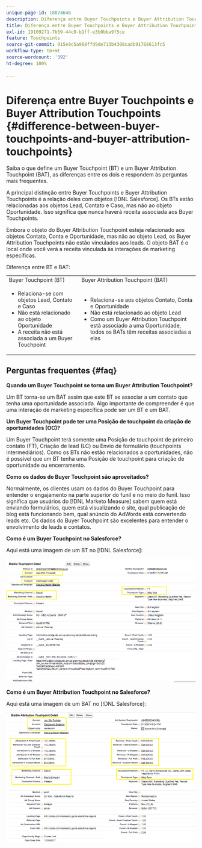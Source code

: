 ```yaml
---
unique-page-id: 18874646
description: Diferença entre Buyer Touchpoints e Buyer Attribution Touchpoints - [!DNL Marketo Measure]
title: Diferença entre Buyer Touchpoints e Buyer Attribution Touchpoints
exl-id: 19109271-7b59-44c0-b1ff-e3b0bba9f5ce
feature: Touchpoints
source-git-commit: 915e9c5a968ffd9de713b4308cadb91768613fc5
workflow-type: tm+mt
source-wordcount: '392'
ht-degree: 100%

---
```


# Diferença entre Buyer Touchpoints e Buyer Attribution Touchpoints {#difference-between-buyer-touchpoints-and-buyer-attribution-touchpoints}

Saiba o que define um Buyer Touchpoint (BT) e um Buyer Attribution Touchpoint (BAT), as diferenças entre os dois e respondem às perguntas mais frequentes.

A principal distinção entre Buyer Touchpoints e Buyer Attribution Touchpoints é a relação deles com objetos [!DNL Salesforce]. Os BTs estão relacionadas aos objetos Lead, Contato e Caso, mas não ao objeto Oportunidade. Isso significa que nunca haverá receita associada aos Buyer Touchpoints.

Embora o objeto do Buyer Attribution Touchpoint esteja relacionado aos objetos Contato, Conta e Oportunidade, mas não ao objeto Lead, os Buyer Attribution Touchpoints não estão vinculados aos leads. O objeto BAT é o local onde você verá a receita vinculada às interações de marketing específicas.

Diferença entre BT e BAT:

<table> 
 <colgroup> 
  <col> 
  <col> 
 </colgroup> 
 <tbody> 
  <tr> 
   <td>Buyer Touchpoint (BT)</td> 
   <td>Buyer Attribution Touchpoint (BAT)</td> 
  </tr> 
  <tr> 
   <td> 
    <ul> 
     <li>Relaciona-se com objetos Lead, Contato e Caso</li> 
     <li>Não está relacionado ao objeto Oportunidade</li> 
     <li>A receita não está associada a um Buyer Touchpoint</li> 
    </ul></td> 
   <td> 
    <ul> 
     <li>Relaciona-se aos objetos Contato, Conta e Oportunidade</li> 
     <li>Não está relacionado ao objeto Lead</li> 
     <li>Como um Buyer Attribution Touchpoint está associado a uma Oportunidade, todos os BATs têm receitas associadas a elas</li> 
    </ul></td> 
  </tr> 
 </tbody> 
</table>

## Perguntas frequentes {#faq}

**Quando um Buyer Touchpoint se torna um Buyer Attribution Touchpoint?**

Um BT torna-se um BAT assim que este BT se associar a um contato que tenha uma oportunidade associada. Algo importante de compreender é que uma interação de marketing específica pode ser um BT e um BAT.

**Um Buyer Touchpoint pode ter uma Posição de touchpoint da criação de oportunidades (OC)?**

Um Buyer Touchpoint terá somente uma Posição de touchpoint de primeiro contato (FT), Criação de lead (LC) ou Envio de formulário (touchpoints intermediários). Como os BTs não estão relacionados a oportunidades, não é possível que um BT tenha uma Posição de touchpoint para criação de oportunidade ou encerramento.

**Como os dados do Buyer Touchpoint são aproveitados?**

Normalmente, os clientes usam os dados do Buyer Touchpoint para entender o engajamento na parte superior do funil e no meio do funil. Isso significa que usuários do [!DNL Marketo Measure] sabem quem está enviando formulários, quem está visualizando o site, qual publicação de blog está funcionando bem, qual anúncio do AdWords está convertendo leads etc. Os dados do Buyer Touchpoint são excelentes para entender o envolvimento de leads e contatos.

**Como é um Buyer Touchpoint no Salesforce?**

Aqui está uma imagem de um BT no [!DNL Salesforce]:

![](assets/1.png)

**Como é um Buyer Attribution Touchpoint no Salesforce?**

Aqui está uma imagem de um BAT no [!DNL Salesforce]:

![](assets/2.png)
